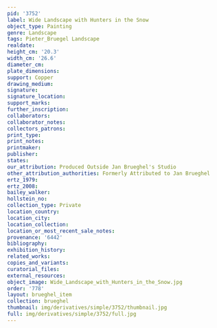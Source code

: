 ```yaml
---
pid: '3752'
label: Wide Landscape with Hunters in the Snow
object_type: Painting
genre: Landscape
tags: Pieter_Bruegel Landscape
realdate: 
height_cm: '20.3'
width_cm: '26.6'
diameter_cm: 
plate_dimensions: 
support: Copper
drawing_medium: 
signature: 
signature_location: 
support_marks: 
further_inscription: 
collaborators: 
collaborator_notes: 
collectors_patrons: 
print_type: 
print_notes: 
printmaker: 
publisher: 
states: 
our_attribution: Produced Outside Jan Brueghel's Studio
other_attribution_authorities: Formerly Attributed to Jan Brueghel
ertz_1979: 
ertz_2008: 
bailey_walker: 
hollstein_no: 
collection_type: Private
location_country: 
location_city: 
location_collection: 
location_or_most_recent_sale_notes: 
provenance: '6442'
bibliography: 
exhibition_history: 
related_works: 
copies_and_variants: 
curatorial_files: 
external_resources: 
object_image: Wide_Landscape_with_Hunters_in_the_Snow.jpg
order: '778'
layout: brueghel_item
collection: brueghel
thumbnail: img/derivatives/simple/3752/thumbnail.jpg
full: img/derivatives/simple/3752/full.jpg
---
```

